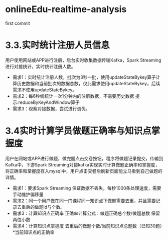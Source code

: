 # onlineEdu-realtime-analysis
first commit
# 3.3.实时统计注册人员信息
 用户使用网站或APP进行注册，后台实时收集数据传输Kafka，Spark Streaming进行对接统计，实时统计注册人数。
- 需求1：实时统计注册人数，批次为3秒一批，使用updateStateBykey算子计算历史数据和当前批次的数据总数，仅此需求使用updateStateBykey，后续需求不使用updateStateBykey。
- 需求2：每6秒统统计一次1分钟内的注册数据，不需要历史数据 提示:reduceByKeyAndWindow算子
- 需求3：观察对接数据，尝试进行调优。
# 3.4实时计算学员做题正确率与知识点掌握度
  用户在网站或APP进行做题，做完题点击交卷按钮，程序将做题记录提交，传输到Kafka中，下游Spark Streaming对接kafka实现实时计算做题正确率和掌握度，将正确率和掌握度存入mysql中，用户点击交卷后刷新页面能立马看到自己做题的详情。
 - 需求1：要求Spark Streaming 保证数据不丢失，每秒1000条处理速度，需要手动维护偏移量
 - 需求2：同一个用户做在同一门课程同一知识点下做题需要去重，并且需要记录去重后的做题id与个数。
 - 需求3：计算知识点正确率 正确率计算公式：做题正确总个数/做题总数 保留两位小数
 - 需求4：计算知识点掌握度 去重后的做题个数/当前知识点总题数（已知30题）*当前知识点的正确率
